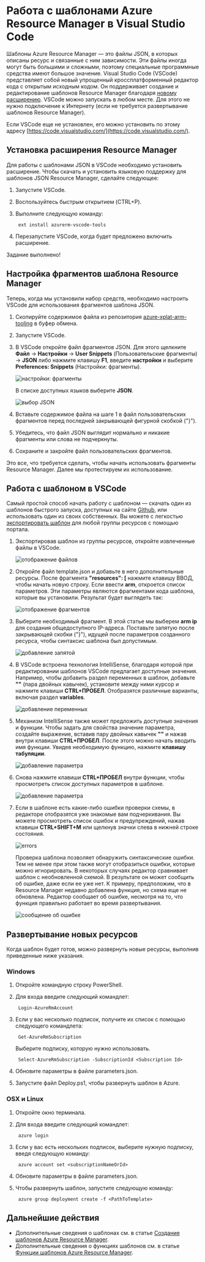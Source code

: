 <properties
   pageTitle="Работа с шаблонами Resource Manager в VSCode | Microsoft Azure"
   description="Здесь показано, как настроить Visual Studio Code для создания шаблонов Azure Resource Manager."
   services="azure-resource-manager"
   documentationCenter="na"
   authors="cmatskas"
   manager="timlt"
   editor="tysonn"/>

<tags
   ms.service="azure-resource-manager"
   ms.devlang="na"
   ms.topic="get-started-article"
   ms.tgt_pltfrm="na"
   ms.workload="na"
   ms.date="06/29/2016"
   ms.author="chmatsk;tomfitz"/>

# Работа с шаблонами Azure Resource Manager в Visual Studio Code

Шаблоны Azure Resource Manager — это файлы JSON, в которых описаны ресурс и связанные с ним зависимости. Эти файлы иногда могут быть большими и сложными, поэтому специальные программные средства имеют большое значение. Visual Studio Code (VSCode) представляет собой новый упрощенный кроссплатформенный редактор кода с открытым исходным кодом. Он поддерживает создание и редактирование шаблонов Resource Manager благодаря [новому расширению](https://marketplace.visualstudio.com/items?itemName=msazurermtools.azurerm-vscode-tools). VSCode можно запускать в любом месте. Для этого не нужно подключение к Интернету (если не требуется развертывание шаблонов Resource Manager).

Если VSCode еще не установлен, его можно установить по этому адресу [https://code.visualstudio.com/](https://code.visualstudio.com/).

## Установка расширения Resource Manager

Для работы с шаблонами JSON в VSCode необходимо установить расширение. Чтобы скачать и установить языковую поддержку для шаблонов JSON Resource Manager, сделайте следующее:

1. Запустите VSCode.
2. Воспользуйтесь быстрым открытием (CTRL+P).
3. Выполните следующую команду:

        ext install azurerm-vscode-tools

4. Перезапустите VSCode, когда будет предложено включить расширение.

 Задание выполнено!

## Настройка фрагментов шаблона Resource Manager

Теперь, когда мы установили набор средств, необходимо настроить VSCode для использования фрагментов шаблона JSON.

1. Скопируйте содержимое файла из репозитория [azure-xplat-arm-tooling](https://raw.githubusercontent.com/Azure/azure-xplat-arm-tooling/master/VSCode/armsnippets.json) в буфер обмена.
2. Запустите VSCode.
3. В VSCode откройте файл фрагментов JSON. Для этого щелкните **Файл** -> **Настройки** -> **User Snippets** (Пользовательские фрагменты) -> **JSON** либо нажмите клавишу **F1**, введите **настройки** и выберите **Preferences: Snippets** (Настройки: фрагменты).

    ![настройки: фрагменты](./media/resource-manager-vs-code/preferences-snippets.png)

    В списке доступных языков выберите **JSON**.

    ![выбор JSON](./media/resource-manager-vs-code/select-json.png)

4. Вставьте содержимое файла на шаге 1 в файл пользовательских фрагментов перед последней закрывающей фигурной скобкой ("}").
5. Убедитесь, что файл JSON выглядит нормально и никакие фрагменты или слова не подчеркнуты.
6. Сохраните и закройте файл пользовательских фрагментов.

Это все, что требуется сделать, чтобы начать использовать фрагменты Resource Manager. Далее мы протестируем их использование.

## Работа с шаблоном в VSCode

Самый простой способ начать работу с шаблоном — скачать один из шаблонов быстрого запуска, доступных на сайте [Github](https://github.com/Azure/azure-quickstart-templates), или использовать один из своих собственных. Вы можете с легкостью [экспортировать шаблон](resource-manager-export-template.md) для любой группы ресурсов с помощью портала.

1. Экспортировав шаблон из группы ресурсов, откройте извлеченные файлы в VSCode.

    ![отображение файлов](./media/resource-manager-vs-code/show-files.png)

2. Откройте файл template.json и добавьте в него дополнительные ресурсы. После фрагмента **"resources": [** нажмите клавишу ВВОД, чтобы начать новую строку. Если ввести **arm**, откроется список параметров. Эти параметры являются фрагментами кода шаблона, которые вы установили. Результат будет выглядеть так:

    ![отображение фрагментов](./media/resource-manager-vs-code/type-snippets.png)

3. Выберите необходимый фрагмент. В этой статье мы выберем **arm ip** для создания общедоступного IP-адреса. Поставьте запятую после закрывающей скобки ("}"), идущей после параметров созданного ресурса, чтобы синтаксис шаблона был допустимым.

     ![добавление запятой](./media/resource-manager-vs-code/add-comma.png)

4. В VSCode встроена технология IntelliSense, благодаря которой при редактировании шаблонов VSCode предлагает доступные значения. Например, чтобы добавить раздел переменных в шаблон, добавьте **""** (пара двойных кавычек), установите между ними курсор и нажмите клавиши **CTRL+ПРОБЕЛ**. Отобразятся различные варианты, включая раздел **variables**.

    ![добавление переменных](./media/resource-manager-vs-code/add-variables.png)

5. Механизм IntelliSense также может предложить доступные значения и функции. Чтобы задать для свойства значение параметра, создайте выражение, вставив пару двойных кавычек **""** и нажав внутри клавиши **CTRL+ПРОБЕЛ**. После этого можно начать вводить имя функции. Увидев необходимую функцию, нажмите **клавишу табуляции**.

    ![добавление параметра](./media/resource-manager-vs-code/select-parameters.png)

6. Снова нажмите клавиши **CTRL+ПРОБЕЛ** внутри функции, чтобы просмотреть список доступных параметров в шаблоне.

    ![добавление параметра](./media/resource-manager-vs-code/select-avail-parameters.png)

7. Если в шаблоне есть какие-либо ошибки проверки схемы, в редакторе отобразятся уже знакомые вам подчеркивания. Вы можете просмотреть список ошибок и предупреждений, нажав клавиши **CTRL+SHIFT+M** или щелкнув значки слева в нижней строке состояния.

    ![errors](./media/resource-manager-vs-code/errors.png)

    Проверка шаблона позволяет обнаружить синтаксические ошибки. Тем не менее при этом также могут отобразиться ошибки, которые можно игнорировать. В некоторых случаях редактор сравнивает шаблон с необновленной схемой. В результате он может сообщить об ошибке, даже если ее уже нет. К примеру, предположим, что в Resource Manager недавно добавлена функция, но схема еще не обновлена. Редактор сообщает об ошибке, несмотря на то, что функция правильно работает во время развертывания.

    ![сообщение об ошибке](./media/resource-manager-vs-code/unrecognized-function.png)

## Развертывание новых ресурсов

Когда шаблон будет готов, можно развернуть новые ресурсы, выполнив приведенные ниже указания.

### Windows

1. Откройте командную строку PowerShell.
2. Для входа введите следующий командлет:

        Login-AzureRmAccount 

3. Если у вас несколько подписок, получите их список с помощью следующего командлета:

        Get-AzureRmSubscription

    Выберите подписку, которую нужно использовать.
   
        Select-AzureRmSubscription -SubscriptionId <Subscription Id>

4. Обновите параметры в файле parameters.json.
5. Запустите файл Deploy.ps1, чтобы развернуть шаблон в Azure.

### OSX и Linux

1. Откройте окно терминала.
2. Для входа введите следующий командлет:

        azure login 

3. Если у вас есть нескольких подписок, выберите нужную подписку, введя следующую команду:

        azure account set <subscriptionNameOrId> 

4. Обновите параметры в файле parameters.json.
5. Чтобы развернуть шаблон, запустите следующую команду:

        azure group deployment create -f <PathToTemplate> 

## Дальнейшие действия

- Дополнительные сведения о шаблонах см. в статье [Создание шаблонов Azure Resource Manager](resource-group-authoring-templates.md).
- Дополнительные сведения о функциях шаблонов см. в статье [Функции шаблонов Azure Resource Manager](resource-group-template-functions.md).

<!---HONumber=AcomDC_0706_2016-->